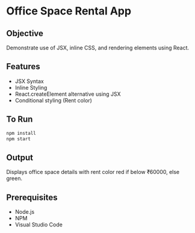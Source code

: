 # Office Space Rental App

## Objective
Demonstrate use of JSX, inline CSS, and rendering elements using React.

## Features
- JSX Syntax
- Inline Styling
- React.createElement alternative using JSX
- Conditional styling (Rent color)

## To Run
```bash
npm install
npm start
```

## Output
Displays office space details with rent color red if below ₹60000, else green.

## Prerequisites
- Node.js
- NPM
- Visual Studio Code
